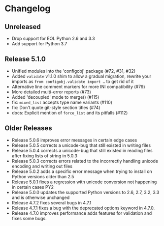 # Changelog

## Unreleased

  * Drop support for EOL Python 2.6 and 3.3
  * Add support for Python 3.7

## Release 5.1.0

  * Unified modules into the 'configobj' package (\#72, \#31, \#32)
  * Added `validate` v1.1.0 shim to allow a gradual migration, rewrite
    your imports as `from configobj.validate import …` to get rid of it
  * Alternative line comment markers for more INI compatibility (\#79)
  * More detailed multi-error reports (\#73)
  * Added 'decoupled' mode to merge() (\#115)
  * fix: `mixed_list` accepts type name variants (\#110)
  * fix: Don't quote git-style section titles (\#74)
  * docs: Explicit mention of `force_list` and its pitfalls (\#112)

## Older Releases

  * Release 5.0.6 improves error messages in certain edge cases
  * Release 5.0.5 corrects a unicode-bug that still existed in writing
    files
  * Release 5.0.4 corrects a unicode-bug that still existed in reading
    files after fixing lists of string in 5.0.3
  * Release 5.0.3 corrects errors related to the incorrectly handling
    unicode encoding and writing out files
  * Release 5.0.2 adds a specific error message when trying to install
    on Python versions older than 2.5
  * Release 5.0.1 fixes a regression with unicode conversion not
    happening in certain cases PY2
  * Release 5.0.0 updates the supported Python versions to 2.6, 2.7,
    3.2, 3.3 and is otherwise unchanged
  * Release 4.7.2 fixes several bugs in 4.7.1
  * Release 4.7.1 fixes a bug with the deprecated options keyword in
    4.7.0.
  * Release 4.7.0 improves performance adds features for validation and
    fixes some bugs.
